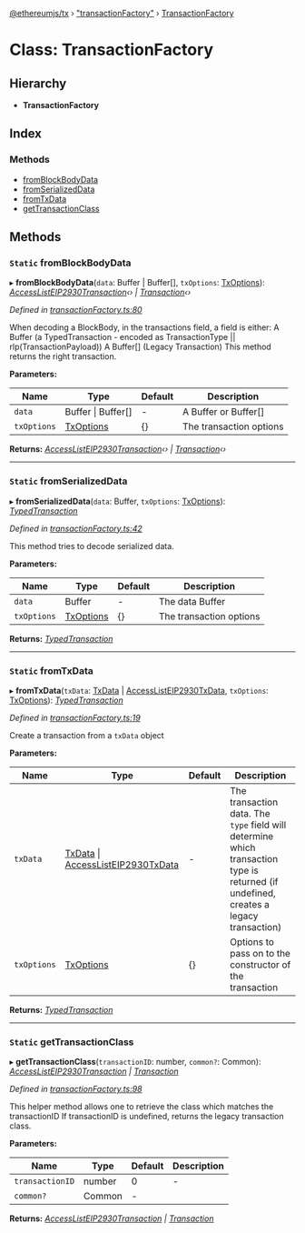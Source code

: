 [@ethereumjs/tx](../README.md) › ["transactionFactory"](../modules/_transactionfactory_.md) › [TransactionFactory](_transactionfactory_.transactionfactory.md)

# Class: TransactionFactory

## Hierarchy

* **TransactionFactory**

## Index

### Methods

* [fromBlockBodyData](_transactionfactory_.transactionfactory.md#static-fromblockbodydata)
* [fromSerializedData](_transactionfactory_.transactionfactory.md#static-fromserializeddata)
* [fromTxData](_transactionfactory_.transactionfactory.md#static-fromtxdata)
* [getTransactionClass](_transactionfactory_.transactionfactory.md#static-gettransactionclass)

## Methods

### `Static` fromBlockBodyData

▸ **fromBlockBodyData**(`data`: Buffer | Buffer[], `txOptions`: [TxOptions](../interfaces/_index_.txoptions.md)): *[AccessListEIP2930Transaction](_eip2930transaction_.accesslisteip2930transaction.md)‹› | [Transaction](_index_.transaction.md)‹›*

*Defined in [transactionFactory.ts:80](https://github.com/ethereumjs/ethereumjs-monorepo/blob/master/packages/tx/src/transactionFactory.ts#L80)*

When decoding a BlockBody, in the transactions field, a field is either:
A Buffer (a TypedTransaction - encoded as TransactionType || rlp(TransactionPayload))
A Buffer[] (Legacy Transaction)
This method returns the right transaction.

**Parameters:**

Name | Type | Default | Description |
------ | ------ | ------ | ------ |
`data` | Buffer &#124; Buffer[] | - | A Buffer or Buffer[] |
`txOptions` | [TxOptions](../interfaces/_index_.txoptions.md) | {} | The transaction options  |

**Returns:** *[AccessListEIP2930Transaction](_eip2930transaction_.accesslisteip2930transaction.md)‹› | [Transaction](_index_.transaction.md)‹›*

___

### `Static` fromSerializedData

▸ **fromSerializedData**(`data`: Buffer, `txOptions`: [TxOptions](../interfaces/_index_.txoptions.md)): *[TypedTransaction](../modules/_index_.md#typedtransaction)*

*Defined in [transactionFactory.ts:42](https://github.com/ethereumjs/ethereumjs-monorepo/blob/master/packages/tx/src/transactionFactory.ts#L42)*

This method tries to decode serialized data.

**Parameters:**

Name | Type | Default | Description |
------ | ------ | ------ | ------ |
`data` | Buffer | - | The data Buffer |
`txOptions` | [TxOptions](../interfaces/_index_.txoptions.md) | {} | The transaction options  |

**Returns:** *[TypedTransaction](../modules/_index_.md#typedtransaction)*

___

### `Static` fromTxData

▸ **fromTxData**(`txData`: [TxData](../modules/_index_.md#txdata) | [AccessListEIP2930TxData](../interfaces/_index_.accesslisteip2930txdata.md), `txOptions`: [TxOptions](../interfaces/_index_.txoptions.md)): *[TypedTransaction](../modules/_index_.md#typedtransaction)*

*Defined in [transactionFactory.ts:19](https://github.com/ethereumjs/ethereumjs-monorepo/blob/master/packages/tx/src/transactionFactory.ts#L19)*

Create a transaction from a `txData` object

**Parameters:**

Name | Type | Default | Description |
------ | ------ | ------ | ------ |
`txData` | [TxData](../modules/_index_.md#txdata) &#124; [AccessListEIP2930TxData](../interfaces/_index_.accesslisteip2930txdata.md) | - | The transaction data. The `type` field will determine which transaction type is returned (if undefined, creates a legacy transaction) |
`txOptions` | [TxOptions](../interfaces/_index_.txoptions.md) | {} | Options to pass on to the constructor of the transaction  |

**Returns:** *[TypedTransaction](../modules/_index_.md#typedtransaction)*

___

### `Static` getTransactionClass

▸ **getTransactionClass**(`transactionID`: number, `common?`: Common): *[AccessListEIP2930Transaction](_eip2930transaction_.accesslisteip2930transaction.md) | [Transaction](_index_.transaction.md)*

*Defined in [transactionFactory.ts:98](https://github.com/ethereumjs/ethereumjs-monorepo/blob/master/packages/tx/src/transactionFactory.ts#L98)*

This helper method allows one to retrieve the class which matches the transactionID
If transactionID is undefined, returns the legacy transaction class.

**Parameters:**

Name | Type | Default | Description |
------ | ------ | ------ | ------ |
`transactionID` | number | 0 | - |
`common?` | Common | - |   |

**Returns:** *[AccessListEIP2930Transaction](_eip2930transaction_.accesslisteip2930transaction.md) | [Transaction](_index_.transaction.md)*
